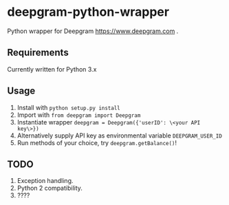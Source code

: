 # deepgram-python-wrapper
Python wrapper for Deepgram https://www.deepgram.com .

## Requirements

Currently written for Python 3.x 

## Usage

1. Install with `python setup.py install`
2. Import with `from deepgram import Deepgram`
3. Instantiate wrapper `deepgram = Deepgram({'userID': \<your API key\>})`
4. Alternatively supply API key as environmental variable `DEEPGRAM_USER_ID`
5. Run methods of your choice, try `deepgram.getBalance()`!

## TODO

1. Exception handling.
2. Python 2 compatibility.
3. ????
